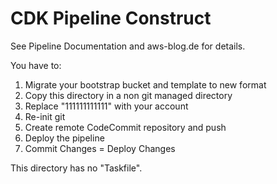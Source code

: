 # CDK Pipeline Construct


See Pipeline Documentation and aws-blog.de for details.

You have to:

1. Migrate your bootstrap bucket and template to new format
1. Copy this directory in a non git managed directory
1. Replace "111111111111" with your account
1. Re-init git
1. Create remote CodeCommit repository and push
1. Deploy the pipeline
1. Commit Changes = Deploy Changes

This directory has no "Taskfile".